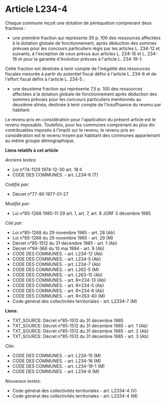 # Article L234-4

Chaque commune reçoit une dotation de péréquation comprenant deux fractions :

- une première fraction qui représente 30 p. 100 des ressources affectées à la dotation globale de fonctionnement, après
déduction des sommes prévues pour les concours particuliers régis par les articles L. 234-12 et suivants, à l'exception de
ceux prévus aux articles L. 234-15 et L. 234-16 et pour la garantie d'évolution prévues à l'article L. 234-19-1.

Cette fraction est destinée à tenir compte de l'inégalité des ressources fiscales mesurée à partir du potentiel fiscal défini
à l'article L. 234-6 et de l'effort fiscal défini à l'article L. 234-5 ;

- une deuxième fraction qui représente 7,5 p. 100 des ressources affectées à la dotation globale de fonctionnement après
déduction des sommes prévues pour les concours particuliers mentionnés au deuxième alinéa, destinée à tenir compte de
l'insuffisance du revenu par habitant.

Le revenu pris en considération pour l'application du présent article est le revenu imposable. Toutefois, pour les communes
comprenant au plus dix contribuables imposés à l'impôt sur le revenu, le revenu pris en considération est le revenu moyen par
habitant des communes appartenant au même groupe démographique.

**Liens relatifs à cet article**

_Anciens textes_:

  - Loi n°74-1129 1974-12-30 art. 18 II
  - CODE DES COMMUNES. - art. L234-6 (T)

_Codifié par_:

  - Décret n°77-90 1977-01-27

_Modifié par_:

  - Loi n°85-1268 1985-11-29 art. 1, art. 7, art. 8 JORF 3 décembre 1985

_Cité par_:

  - Loi n°85-1268 du 29 novembre 1985 - art. 28 (Ab)
  - Loi n°85-1268 du 29 novembre 1985 - art. 29 (M)
  - Décret n°85-1512 du 31 décembre 1985 - art. 1 (Ab)
  - Décret n°94-366 du 10 mai 1994 - art. 9 (Ab)
  - CODE DES COMMUNES. - art. L234-12 (Ab)
  - CODE DES COMMUNES. - art. L234-5 (Ab)
  - CODE DES COMMUNES. - art. L234-7 (Ab)
  - CODE DES COMMUNES. - art. L262-5 (M)
  - CODE DES COMMUNES. - art. L263-15 (Ab)
  - CODE DES COMMUNES. - art. R*234-13 (Ab)
  - CODE DES COMMUNES. - art. R*234-5 (Ab)
  - CODE DES COMMUNES. - art. R*234-8 (Ab)
  - CODE DES COMMUNES. - art. R*263-40 (M)
  - Code général des collectivités territoriales - art. L2334-7 (M)

**Liens**:

  - TXT_SOURCE: Décret n°85-1512 du 31 décembre 1985
  - TXT_SOURCE: Décret n°85-1512 du 31 décembre 1985 - art. 1 (Ab)
  - TXT_SOURCE: Décret n°85-1512 du 31 décembre 1985 - art. 2 (Ab)
  - TXT_SOURCE: Décret n°85-1512 du 31 décembre 1985 - art. 3 (Ab)

_Cite_:

  - CODE DES COMMUNES. - art. L234-15 (M)
  - CODE DES COMMUNES. - art. L234-16 (M)
  - CODE DES COMMUNES. - art. L234-19-1 (M)
  - CODE DES COMMUNES. - art. L234-6 (M)

_Nouveaux textes_:

  - Code général des collectivités territoriales - art. L2334-4 (V)
  - Code général des collectivités territoriales - art. L2334-4 (M)
